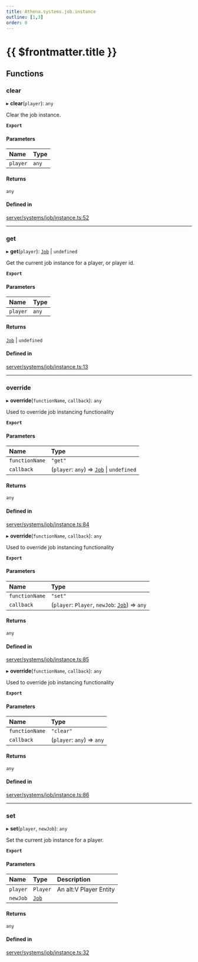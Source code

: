 ```yaml
---
title: Athena.systems.job.instance
outline: [1,3]
order: 0
---
```


# {{ $frontmatter.title }}


## Functions

### clear

▸ **clear**(`player`): `any`

Clear the job instance.

**`Export`**

#### Parameters

| Name | Type |
| :------ | :------ |
| `player` | `any` |

#### Returns

`any`

#### Defined in

[server/systems/job/instance.ts:52](https://github.com/Stuyk/altv-athena/blob/9c488f0/src/core/server/systems/job/instance.ts#L52)

___

### get

▸ **get**(`player`): [`Job`](../classes/server_systems_job_system_Job.md) \| `undefined`

Get the current job instance for a player, or player id.

**`Export`**

#### Parameters

| Name | Type |
| :------ | :------ |
| `player` | `any` |

#### Returns

[`Job`](../classes/server_systems_job_system_Job.md) \| `undefined`

#### Defined in

[server/systems/job/instance.ts:13](https://github.com/Stuyk/altv-athena/blob/9c488f0/src/core/server/systems/job/instance.ts#L13)

___

### override

▸ **override**(`functionName`, `callback`): `any`

Used to override job instancing functionality

**`Export`**

#### Parameters

| Name | Type |
| :------ | :------ |
| `functionName` | ``"get"`` |
| `callback` | (`player`: `any`) => [`Job`](../classes/server_systems_job_system_Job.md) \| `undefined` |

#### Returns

`any`

#### Defined in

[server/systems/job/instance.ts:84](https://github.com/Stuyk/altv-athena/blob/9c488f0/src/core/server/systems/job/instance.ts#L84)

▸ **override**(`functionName`, `callback`): `any`

Used to override job instancing functionality

**`Export`**

#### Parameters

| Name | Type |
| :------ | :------ |
| `functionName` | ``"set"`` |
| `callback` | (`player`: `Player`, `newJob`: [`Job`](../classes/server_systems_job_system_Job.md)) => `any` |

#### Returns

`any`

#### Defined in

[server/systems/job/instance.ts:85](https://github.com/Stuyk/altv-athena/blob/9c488f0/src/core/server/systems/job/instance.ts#L85)

▸ **override**(`functionName`, `callback`): `any`

Used to override job instancing functionality

**`Export`**

#### Parameters

| Name | Type |
| :------ | :------ |
| `functionName` | ``"clear"`` |
| `callback` | (`player`: `any`) => `any` |

#### Returns

`any`

#### Defined in

[server/systems/job/instance.ts:86](https://github.com/Stuyk/altv-athena/blob/9c488f0/src/core/server/systems/job/instance.ts#L86)

___

### set

▸ **set**(`player`, `newJob`): `any`

Set the current job instance for a player.

**`Export`**

#### Parameters

| Name | Type | Description |
| :------ | :------ | :------ |
| `player` | `Player` | An alt:V Player Entity |
| `newJob` | [`Job`](../classes/server_systems_job_system_Job.md) |  |

#### Returns

`any`

#### Defined in

[server/systems/job/instance.ts:32](https://github.com/Stuyk/altv-athena/blob/9c488f0/src/core/server/systems/job/instance.ts#L32)
